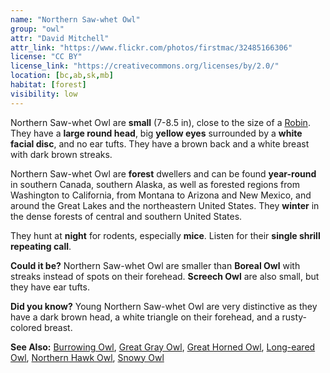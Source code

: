 ```yaml
---
name: "Northern Saw-whet Owl"
group: "owl"
attr: "David Mitchell"
attr_link: "https://www.flickr.com/photos/firstmac/32485166306"
license: "CC BY"
license_link: "https://creativecommons.org/licenses/by/2.0/"
location: [bc,ab,sk,mb]
habitat: [forest]
visibility: low
---
```

Northern Saw-whet Owl are **small**  (7-8.5 in), close to the size of a [Robin](/birds/robin/). They have a **large round head**, big **yellow eyes** surrounded by a **white facial disc**, and no ear tufts. They have a brown back and a white breast with dark brown streaks.

Northern Saw-whet Owl are **forest** dwellers and can be found **year-round** in southern Canada, southern Alaska, as well as forested regions from Washington to California, from Montana to Arizona and New Mexico, and around the Great Lakes and the northeastern United States. They **winter** in the dense forests of central and southern United States.

They hunt at **night** for rodents, especially **mice**. Listen for their **single shrill repeating call**.

**Could it be?** Northern Saw-whet Owl are smaller than **Boreal Owl** with streaks instead of spots on their forehead. **Screech Owl** are also small, but they have ear tufts.

**Did you know?** Young Northern Saw-whet Owl are very distinctive as they have a dark brown head, a white triangle on their forehead, and a rusty-colored breast.

<!-- generated, do not edit -->
**See Also:**
[Burrowing Owl](/birds/burrowl/),
[Great Gray Owl](/birds/gregrowl/),
[Great Horned Owl](/birds/grehowl/),
[Long-eared Owl](/birds/longowl/),
[Northern Hawk Owl](/birds/norhowl/),
[Snowy Owl](/birds/snowyowl/)
